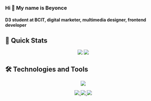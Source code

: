 ### Hi :wave: My name is Beyonce
#### D3 student at BCIT, digital marketer, multimedia designer, frontend developer
##

## 🚀 Quick Stats
<p align="center">
  <img src="https://github-readme-streak-stats.herokuapp.com/?user=BeyonceB&theme=cobalt"/>
  <img src="https://github-readme-stats.vercel.app/api?username=BeyonceB&show_icons=true&theme=merko" />
</p>

## 🛠️ Technologies and Tools
<p align="center">
  <img src="https://github-readme-stats.vercel.app/api/top-langs?username=BeyonceB&layout=compact&theme=radical"/>
</p>
<p align="center">
  <a href="https://skillicons.dev">
    <img src="https://skillicons.dev/icons?i=github,vercel,vscode,react,nextjs,html,css,js" />
  </a>
  <a href="https://skillicons.dev">
    <img src="https://skillicons.dev/icons?i=tailwindfigma,wordpress,gcp,ae,ai,ps,pr" />
  </a>
  <img src="https://github-readme-stats.vercel.app/api/top-langs?username=BeyonceB&layout=compact&theme=radical"/>
</p>
<!--
**BeyonceB/BeyonceB** is a ✨ _special_ ✨ repository because its `README.md` (this file) appears on your GitHub profile.

Here are some ideas to get you started:

- 🔭 I’m currently working on ...
- 🌱 I’m currently learning ...
- 👯 I’m looking to collaborate on ...
- 🤔 I’m looking for help with ...
- 💬 Ask me about ...
- 📫 How to reach me: ...
- 😄 Pronouns: ...
- ⚡ Fun fact: ...
-->
